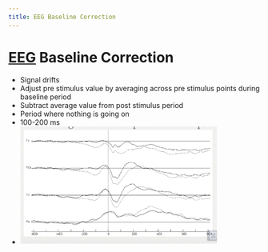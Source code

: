 ```yaml
---
title: EEG Baseline Correction
---
```


# [EEG](EEG.md) Baseline Correction
- Signal drifts
- Adjust pre stimulus value by averaging across pre stimulus points during baseline period
- Subtract average value from post stimulus period
- Period where nothing is going on
- 100-200 ms
- ![im](assets/Pasted%20Image%2020220502154359.png)


























































































